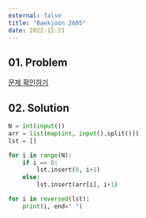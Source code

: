 ```yaml
---
external: false
title: "Baekjoon 2605"
date: 2022-12-21
---
```


## 01. Problem

[문제 확인하기](https://www.acmicpc.net/problem/2605)

## 02. Solution

```Python
N = int(input())
arr = list(map(int, input().split()))
lst = []

for i in range(N):
    if i == 0:
        lst.insert(0, i+1)
    else:
        lst.insert(arr[i], i+1)

for i in reversed(lst):
    print(i, end=" ")
```
